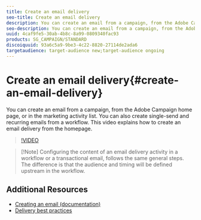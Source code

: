```yaml
---
title: Create an email delivery
seo-title: Create an email delivery
description: You can create an email from a campaign, from the Adobe Campaign home page, or in the marketing activity list. You can also create single-send and recurring emails from a workflow. This video explains how to create an email delivery from the homepage. 
seo-description: You can create an email from a campaign, from the Adobe Campaign home page, or in the marketing activity list. You can also create single-send and recurring emails from a workflow. This video explains how to create an email delivery from the homepage. 
uuid: 4caf9fe5-30ab-4b8c-8a99-0809340fac93
products: SG_CAMPAIGN/STANDARD
discoiquuid: 93a6c5a9-9be3-4c22-8820-27114de2ada6
targetaudience: target-audience new;target-audience ongoing
---
```


# Create an email delivery{#create-an-email-delivery}

You can create an email from a campaign, from the Adobe Campaign home page, or in the marketing activity list. You can also create single-send and recurring emails from a workflow. This video explains how to create an email delivery from the homepage. 

>[!VIDEO](https://video.tv.adobe.com/v/23721?quality=12)

>[!Note] Configuring the content of an email delivery activity in a workflow or a transactional email, follows the same general steps. The difference is that the audience and timing will be defined upstream in the workflow.

## Additional Resources

* [Creating an email (documentation)](https://helpx.adobe.com/campaign/standard/channels/using/creating-an-email.html)
* [Delivery best practices](https://docs.campaign.adobe.com/doc/standard/getting_started/en/ACS_DeliveryBestPractices.html)
